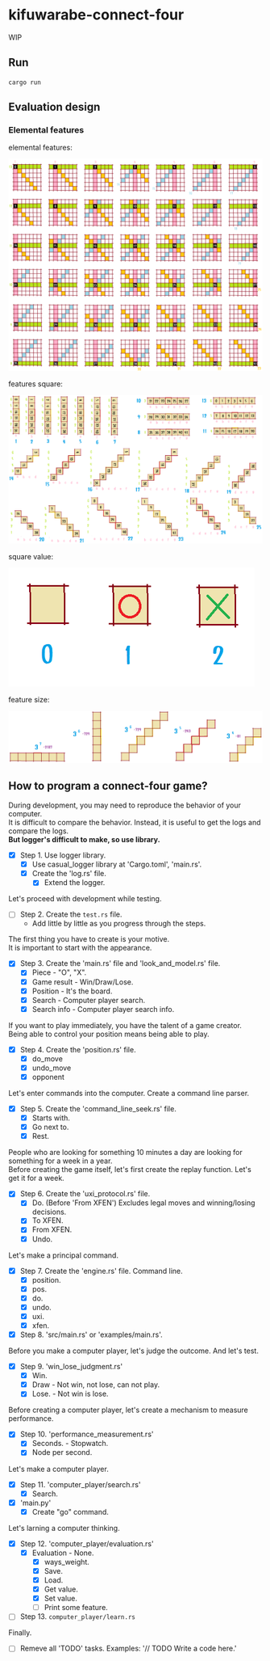 # kifuwarabe-connect-four

WIP

## Run

```shell
cargo run
```

## Evaluation design

### Elemental features

elemental features:  

![elemental-features.png](./doc/img/elemental-features.png)  

features square:  

![features-square.png](./doc/img/features-square.png)  

square value:  

![square-value.png](./doc/img/square-value.png)  

feature size:  

![feature-size.png](./doc/img/feature-size.png)  

## How to program a connect-four game?

During development, you may need to reproduce the behavior of your computer.  
It is difficult to compare the behavior. Instead, it is useful to get the logs and compare the logs.  
**But logger's difficult to make, so use library.**  

* [x] Step 1. Use logger library.
  * [x] Use casual_logger library at 'Cargo.toml', 'main.rs'.
  * [x] Create the 'log.rs' file.
    * [x] Extend the logger.

Let's proceed with development while testing.  

* [ ] Step 2. Create the `test.rs` file.
  * Add little by little as you progress through the steps.  

The first thing you have to create is your motive.  
It is important to start with the appearance.  

* [x] Step 3. Create the 'main.rs' file and 'look_and_model.rs' file.
  * [x] Piece - "O", "X".
  * [x] Game result - Win/Draw/Lose.
  * [x] Position - It's the board.
  * [x] Search - Computer player search.
  * [x] Search info - Computer player search info.

If you want to play immediately, you have the talent of a game creator.  
Being able to control your position means being able to play.  

* [x] Step 4. Create the 'position.rs' file.
  * [x] do_move
  * [x] undo_move
  * [x] opponent

Let's enter commands into the computer. Create a command line parser.  

* [x] Step 5. Create the 'command_line_seek.rs' file.
  * [x] Starts with.
  * [x] Go next to.
  * [x] Rest.

People who are looking for something 10 minutes a day are looking for something for a week in a year.  
Before creating the game itself, let's first create the replay function. Let's get it for a week.  

* [x] Step 6. Create the 'uxi_protocol.rs' file.
  * [x] Do. (Before 'From XFEN') Excludes legal moves and winning/losing decisions.
  * [x] To XFEN.
  * [x] From XFEN.
  * [x] Undo.

Let's make a principal command.  

* [x] Step 7. Create the 'engine.rs' file. Command line.
  * [x] position.
  * [x] pos.
  * [x] do.
  * [x] undo.
  * [x] uxi.
  * [x] xfen.
* [x] Step 8. 'src/main.rs' or 'examples/main.rs'.

Before you make a computer player, let's judge the outcome. And let's test.  

* [x] Step 9. 'win_lose_judgment.rs'
  * [x] Win.
  * [x] Draw - Not win, not lose, can not play.
  * [x] Lose. - Not win is lose.

Before creating a computer player, let's create a mechanism to measure performance.  

* [x] Step 10. 'performance_measurement.rs'
  * [x] Seconds. - Stopwatch.
  * [x] Node per second.

Let's make a computer player.  

* [x] Step 11. 'computer_player/search.rs'
  * [x] Search.
* [x] 'main.py'
  * [x] Create "go" command.

Let's larning a computer thinking.

* [x] Step 12. 'computer_player/evaluation.rs'
  * [x] Evaluation - None.
    * [x] ways_weight.
    * [x] Save.
    * [x] Load.
    * [x] Get value.
    * [x] Set value.
    * [ ] Print some feature.
* [ ] Step 13. `computer_player/learn.rs`

Finally.

* [ ] Remeve all 'TODO' tasks. Examples: '// TODO Write a code here.'
